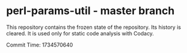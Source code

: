 # perl-params-util - master branch

This repository contains the frozen state of the repository.
Its history is cleared. It is used only for static code
analysis with Codacy.

Commit Time: 1734570640